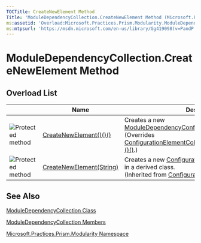 ```yaml
---
TOCTitle: CreateNewElement Method
Title: 'ModuleDependencyCollection.CreateNewElement Method (Microsoft.Practices.Prism.Modularity)'
ms:assetid: 'Overload:Microsoft.Practices.Prism.Modularity.ModuleDependencyCollection.CreateNewElement'
ms:mtpsurl: 'https://msdn.microsoft.com/en-us/library/Gg419098(v=PandP.50)'
---
```


# ModuleDependencyCollection.CreateNewElement Method

## Overload List

<table>

<thead>
<tr class="header">
<th> </th>
<th>Name</th>
<th>Description</th>
</tr>
</thead>
<tbody>
<tr class="odd">
<td><img src="https://msdn.microsoft.com/en-us/Gg419098.protmethod(en-us,PandP.50).gif" title="Protected method" /></td>
<td><a href="https://msdn.microsoft.com/m:microsoft.practices.prism.modularity.moduledependencycollection.createnewelement">CreateNewElement()()()</a></td>
<td><div class="summary">
Creates a new <a href="https://msdn.microsoft.com/t:microsoft.practices.prism.modularity.moduledependencyconfigurationelement">ModuleDependencyConfigurationElement</a>.
</div>
(Overrides <a href="http://msdn.microsoft.com/en-us/library/ak7z48w8">ConfigurationElementCollection..::.CreateNewElement()()()</a>.)</td>
</tr>
<tr class="even">
<td><img src="https://msdn.microsoft.com/en-us/Gg419098.protmethod(en-us,PandP.50).gif" title="Protected method" /></td>
<td><a href="http://msdn.microsoft.com/en-us/library/ky49faah">CreateNewElement(String)</a></td>
<td><div class="summary">
Creates a new <a href="http://msdn.microsoft.com/en-us/library/kyx77cz3">ConfigurationElement</a> when overridden in a derived class.
</div>
(Inherited from <a href="http://msdn.microsoft.com/en-us/library/a35we8et">ConfigurationElementCollection</a>.)</td>
</tr>
</tbody>
</table>

## See Also

[ModuleDependencyCollection Class](https://msdn.microsoft.com/en-us/library/microsoft.practices.prism.modularity.moduledependencycollection(v=pandp.50))

[ModuleDependencyCollection Members](https://msdn.microsoft.com/en-us/library/microsoft.practices.prism.modularity.moduledependencycollection_members(v=pandp.50))

[Microsoft.Practices.Prism.Modularity Namespace](https://msdn.microsoft.com/en-us/library/microsoft.practices.prism.modularity(v=pandp.50))
